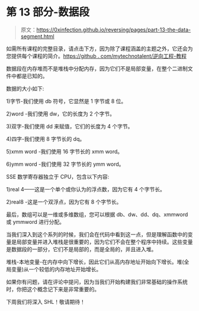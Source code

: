 # 第 13 部分-数据段

> 原文：<https://0xinfection.github.io/reversing/pages/part-13-the-data-segment.html>

如需所有课程的完整目录，请点击下方，因为除了课程涵盖的主题之外，它还会为您提供每个课程的简介。[https://github . com/mytechnotalent/逆向工程-教程](https://github.com/mytechnotalent/Reverse-Engineering-Tutorial)

数据段在内存堆而不是堆栈中分配内存，因为它们不是局部变量，在整个二进制文件中都是已知的。

数据的大小如下:

1)字节-我们使用 db 符号，它显然是 1 字节或 8 位。

2)word -我们使用 dw，它的长度为 2 个字节。

3)双字-我们使用 dd 来赋值，它们的长度为 4 个字节。

4)四字-我们使用 8 字节长的 dq。

5)xmm word -我们使用 16 字节长的 xmm word。

6)ymm word -我们使用 32 字节长的 ymm word。

SSE 数学寄存器独立于 CPU，包含以下内容:

1)real 4——这是一个单个或你认为的浮点数，因为它有 4 个字节长。

2)real8 -这是一个双浮点，因为它有 8 个字节长。

最后，数组可以是一维或多维数组，您可以根据 db、dw、dd、dq、xmmword 或 ymmword 进行分配。

当我们深入到这个系列的时候，我们会在代码中看到这一点，但是理解函数中的变量是局部变量并进入堆栈是很重要的，因为它们不会在整个程序中持续。这些变量是数据段的一部分，它们不是局部的，而是全局的，并且进入堆。

堆栈-本地变量-在内存中向下增长，因此它们从高内存地址开始向下增长。堆(全局变量)从一个较低的内存地址开始增长。

如果你有问题，请在评论中提问，因为当我们开始构建我们非常基础的操作系统时，你把这个概念记下来是非常重要的。

下周我们将深入 SHL！敬请期待！